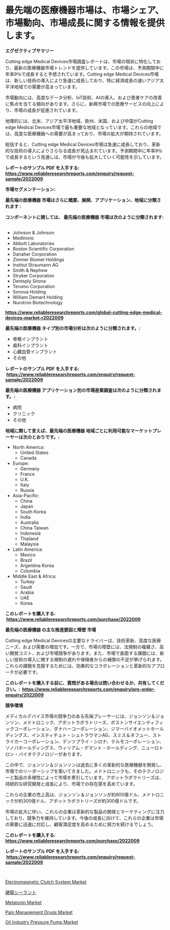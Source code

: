 <p><h1>最先端の医療機器市場は、市場シェア、市場動向、市場成長に関する情報を提供します。</h1></p><p><strong>エグゼクティブサマリー</strong></p>
<p><p>Cutting edge Medical Devices市場調査レポートは、市場の現状に特化しており、最新の医療機器市場トレンドを提供しています。この市場は、予測期間中に年率9％で成長すると予想されています。Cutting edge Medical Devices市場は、新しい技術の導入により急速に成長しており、特に経済成長の速いアジア太平洋地域での需要が高まっています。</p><p>市場動向には、高度なデータ分析、IoT技術、AIの導入、および患者ケアの改善に焦点を当てる傾向があります。さらに、新興市場での医療サービスの向上により、市場の成長が促進されています。</p><p>地理的には、北米、アジア太平洋地域、欧州、米国、および中国がCutting edge Medical Devices市場で最も重要な地域となっています。これらの地域では、高度な医療機器への需要が高まっており、市場の拡大が期待されています。</p><p>総括すると、Cutting edge Medical Devices市場は急速に成長しており、革新的な技術の導入によりさらなる成長が見込まれています。予測期間中に年率9％で成長するという見通しは、市場が今後も拡大していく可能性を示しています。</p></p>
<p><strong>レポートのサンプル PDF を入手する: <a href="https://www.reliableresearchreports.com/enquiry/request-sample/2022009">https://www.reliableresearchreports.com/enquiry/request-sample/2022009</a></strong></p>
<p><strong>市場セグメンテーション:</strong></p>
<p><strong> 最先端の医療機器 市場はさらに概要、展開、アプリケーション、地域に分類されます :</strong></p>
<p><strong>コンポーネントに関しては、 最先端の医療機器 市場は次のように分類されます: &nbsp;</strong></p>
<p><ul><li>Johnson & Johnson</li><li>Medtronic</li><li>Abbott Laboratories</li><li>Boston Scientific Corporation</li><li>Danaher Corporation</li><li>Zimmer Biomet Holdings</li><li>Institut Straumann AG</li><li>Smith & Nephew</li><li>Stryker Corporation</li><li>Dentsply Sirona</li><li>Terumo Corporation</li><li>Sonova Holding</li><li>William Demant Holding</li><li>Nurotron Biotechnology</li></ul></p>
<p><strong><a href="https://www.reliableresearchreports.com/global-cutting-edge-medical-devices-market-r2022009">https://www.reliableresearchreports.com/global-cutting-edge-medical-devices-market-r2022009</a></strong></p>
<p><strong> 最先端の医療機器 タイプ別の市場分析は次のように分類されます。:</strong></p>
<p><ul><li>脊椎インプラント</li><li>歯科インプラント</li><li>心臓血管インプラント</li><li>その他</li></ul></p>
<p><strong>レポートのサンプル PDF を入手する: &nbsp;<a href="https://www.reliableresearchreports.com/enquiry/request-sample/2022009">https://www.reliableresearchreports.com/enquiry/request-sample/2022009</a></strong></p>
<p><strong> 最先端の医療機器 アプリケーション別の市場産業調査は次のように分類されます。:</strong></p>
<p><ul><li>病院</li><li>クリニック</li><li>その他</li></ul></p>
<p><strong>地域に関して言えば、最先端の医療機器 地域ごとに利用可能なマーケットプレーヤーは次のとおりです。:</strong></p>
<p><ul>
    <li>
        North America:
        <ul>
            <li>United States</li>
            <li>Canada</li>
        </ul>
    </li>
    <li>
        Europe:
        <ul>
            <li>Germany</li>
            <li>France</li>
            <li>U.K.</li>
            <li>Italy</li>
            <li>Russia</li>
        </ul>
    </li>
    <li>
        Asia-Pacific:
        <ul>
            <li>China</li>
            <li>Japan</li>
            <li>South Korea</li>
            <li>India</li>
            <li>Australia</li>
            <li>China Taiwan</li>
            <li>Indonesia</li>
            <li>Thailand</li>
            <li>Malaysia</li>
        </ul>
    </li>
    <li>
        Latin America:
        <ul>
            <li>Mexico</li>
            <li>Brazil</li>
            <li>Argentina Korea</li>
            <li>Colombia</li>
        </ul>
    </li>
    <li>
        Middle East & Africa:
        <ul>
            <li>Turkey</li>
            <li>Saudi</li>
            <li>Arabia</li>
            <li>UAE</li>
            <li>Korea</li>
        </ul>
    </li>
    </ul></p>
<p><strong>このレポートを購入する: &nbsp;<a href="https://www.reliableresearchreports.com/purchase/2022009">https://www.reliableresearchreports.com/purchase/2022009</a></strong></p>
<p><strong>最先端の医療機器 の主な推進要因と障壁 市場</strong></p>
<p><p>Cutting edge Medical Devicesの主要なドライバーは、技術革新、高度な医療ニーズ、および需要の増加です。一方で、市場の障壁には、法規制の複雑さ、高い開発コスト、および市場競争があります。また、市場で直面する課題には、新しい技術の導入に関する規制の遅れや保険者からの補償の不足が挙げられます。これらの課題を克服するためには、効果的なコラボレーションと革新的なアプローチが必要です。</p></p>
<p><strong>このレポートを購入する前に、質問がある場合は問い合わせるか、共有してください。:&nbsp; <a href="https://www.reliableresearchreports.com/enquiry/pre-order-enquiry/2022009">https://www.reliableresearchreports.com/enquiry/pre-order-enquiry/2022009</a></strong></p>
<p><strong>競争環境</strong></p>
<p><p>メディカルデバイス市場の競争力のある先端プレーヤーには、ジョンソン＆ジョンソン、メドトロニック、アボットラボラトリーズ、ボストンサイエンティフィックコーポレーション、ダナハーコーポレーション、ジマーバイオメットホールディングス、インスティチュト・シュトラウマンAG、スミス＆ネフュー、ストライカーコーポレーション、デンツプライ・シロナ、テルモコーポレーション、ソノバホールディングス、ウィリアム・デマント・ホールディング、ニューロトロン・バイオテクノロジーがあります。</p><p>この中で、ジョンソン＆ジョンソンは過去に多くの革新的な医療機器を開発し、市場でのリーダーシップを築いてきました。メドトロニックも、そのテクノロジーと製品の多様性によって市場を牽引しています。アボットラボラトリーズは、持続的な研究開発と成長により、市場での存在感を高めています。</p><p>これらの企業の売上高は、ジョンソン＆ジョンソンが約800億ドル、メドトロニックが約300億ドル、アボットラボラトリーズが約300億ドルです。</p><p>市場の拡大に伴い、これらの企業は革新的な製品の開発とマーケティングに注力しており、競争力を維持しています。今後の成長に向けて、これらの企業は市場の需要に迅速に対応し、顧客満足度を高めるために努力を続けるでしょう。</p></p>
<p><strong>このレポートを購入する: &nbsp; <a href="https://www.reliableresearchreports.com/purchase/2022009">https://www.reliableresearchreports.com/purchase/2022009</a></strong></p>
<p><strong>レポートのサンプル PDF を入手する: &nbsp;<a href="https://www.reliableresearchreports.com/enquiry/request-sample/2022009">https://www.reliableresearchreports.com/enquiry/request-sample/2022009</a></strong><strong></strong></p>
<p>&nbsp;</p>
<p><p><a href="https://www.linkedin.com/pulse/electromagnetic-clutch-system-market-research-report-its-history-3gsvf">Electromagnetic Clutch System Market</a></p><p><a href="https://github.com/roulaayoub-saad/Market-Research-Report-List-1/blob/main/871295958693.md">硬膜シーラント</a></p><p><a href="https://github.com/arionmp/Market-Research-Report-List-3/blob/main/melatonin-market.md">Melatonin Market</a></p><p><a href="https://github.com/lataunyatinikmelvin59ilbd0dv/Market-Research-Report-List-2/blob/main/pain-management-drugs-market.md">Pain Management Drugs Market</a></p><p><a href="https://issuu.com/reportprime-2/docs/oil-industry-pressure-pump-market-size-2030.pptx">Oil Industry Pressure Pump Market</a></p></p>